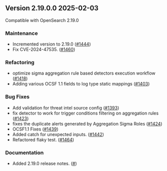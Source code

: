 ## Version 2.19.0.0 2025-02-03
Compatible with OpenSearch 2.19.0

### Maintenance
* Incremented version to 2.19.0 ([#1444](https://github.com/opensearch-project/security-analytics/pull/1444))
* Fix CVE-2024-47535. ([#1460](https://github.com/opensearch-project/security-analytics/pull/1460))

### Refactoring
* optimize sigma aggregation rule based detectors execution workflow ([#1418](https://github.com/opensearch-project/security-analytics/pull/1418))
* Adding various OCSF 1.1 fields to log type static mappings ([#1403](https://github.com/opensearch-project/security-analytics/pull/1403))

### Bug Fixes
* Add validation for threat intel source config ([#1393](https://github.com/opensearch-project/security-analytics/pull/1393))
* fix detector to work for trigger conditions filtering on aggregation rules ([#1423](https://github.com/opensearch-project/security-analytics/pull/1423))
* fixes the duplicate alerts generated by Aggregation Sigma Roles ([#1424](https://github.com/opensearch-project/security-analytics/pull/1424))
* OCSF1.1 Fixes ([#1439](https://github.com/opensearch-project/security-analytics/pull/1439))
* Added catch for unexpected inputs. ([#1442](https://github.com/opensearch-project/security-analytics/pull/1442))
* Refactored flaky test. ([#1464](https://github.com/opensearch-project/security-analytics/pull/1464))

### Documentation
* Added 2.19.0 release notes. ([#]())